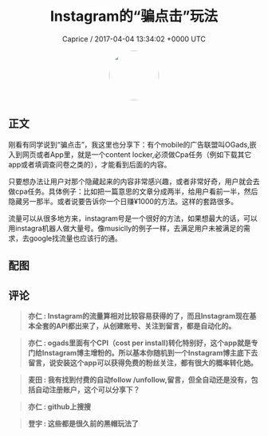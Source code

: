 <h1 align="center">Instagram的“骗点击”玩法</h1>
<p align="center">
    <a>Caprice / 2017-04-04 13:34:02 &#43;0000 UTC</a>
</p>

<div align="center">
    <img src="https://images.zsxq.com/Fv3OCKBxw117p9eAjbtSy5hL1v2d?e=1590940799&amp;token=kIxbL07-8jAj8w1n4s9zv64FuZZNEATmlU_Vm6zD:gM4XRlcR3lLnUAogG4eu1BNfApU=" width="100" height="100" style="border:1px solid;border-radius:50%; color:#ffffff"/>
</div>

## 正文

<div>
刚看有同学说到“骗点击”，我这里也分享下：有个mobile的广告联盟叫OGads,嵌入到网页或者App里，就是一个content locker,必须做Cpa任务（例如下载其它app或者填调查问卷之类的），才能看到后面的内容。

只要想办法让用户对那个隐藏起来的内容非常感兴趣，或者非常好奇，用户就会去做cpa任务。具体例子：比如把一篇意思的文章分成两半，给用户看前一半，然后隐藏另一那半。或者说要告诉你一个日赚¥1000的方法。这样的套路很多。

流量可以从很多地方来，instagram号是一个很好的方法，如果想最大的话，可以用instagra机器人做大量号。像musiclly的例子一样，去满足用户未被满足的需求，去google找流量也应该行的通。
</div>

## 配图
<div class="image" align="center">

</div>

## 评论

<div align="left">
<div>

<blockquote >
<span> <strong>亦仁 : Instagram的流量算相对比较容易获得的了，而且Instagram现在基本全套的API都出来了，从创建账号、关注到留言，都是自动化的。 </strong></span>
</blockquote>

<blockquote >
<span> <strong>亦仁 : ogads里面有个CPI（cost per install)转化特别好，这个app就是专门给Instagram博主增粉的。所以基本你随机到一个Instagram博主底下去留言，说安装这个app可以获得免费的粉丝关注，都有很大的概率转化她。 </strong></span>
</blockquote>

<blockquote >
<span> <strong>麦田 : 我有找到付费的自动follow /unfollow,留言，但全自动还是没有，包括自动注册账户，这个可以分享下？ </strong></span>
</blockquote>

<blockquote >
<span> <strong>亦仁 : github上搜搜 </strong></span>
</blockquote>

<blockquote >
<span> <strong>登宇 : 这些都是很久前的黑帽玩法了 </strong></span>
</blockquote>

</div>
</div>